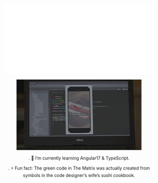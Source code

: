  <p align="center">
  <img src="https://github.com/yarenakin/yarenakin/blob/main/assets/hello.gif" alt="animated" /></p>

  <p align="center">
  <img src= "https://github.com/yarenakin/yarenakin/blob/main/assets/giphy.gif" alt="animated"</p>
    
<p align="center">
. 🌱 I’m currently learning Angular17 & TypeScript.
<p align="center">
. ⚡ Fun fact: The green code in The Matrix was actually created from symbols in the code designer’s wife’s sushi cookbook.

